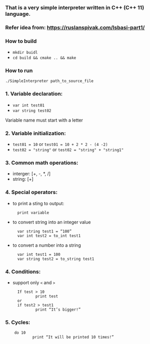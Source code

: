 ### That is a very simple interpreter written in C++ (C++ 11) language.

### Refer idea from: https://ruslanspivak.com/lsbasi-part1/

### How to build
- `mkdir buidl`
- `cd build && cmake .. && make`

### How to run
`./SimpleInterpreter path_to_source_file`

### 1. Variable declaration:
    
- `var int test01`
- `var string test02`

Variable name must start with a letter

### 2. Variable initialization:
- `test01 = 10` or `test01 = 10 + 2 * 2 - (4 -2)`
- `test02 = "string"` or `test02 = "string" + "string1"`

### 3. Common math operations:
- interger: [+, -, *, /]
- string: [+]

### 4. Special operators:
- to print a sting to output: 

        print variable
- to convert string into an integer value

        var string test1 = “100”
        var int test2 = to_int test1
- to convert a number into a string

        var int test1 = 100
        var string test2 = to_string test1
        
### 4. Conditions:
- support only `<` and `>`

        If test > 10
                print test
        or
        if test2 > test1
                print “It’s bigger!”

### 5. Cycles:

        do 10
                print “It will be printed 10 times!”